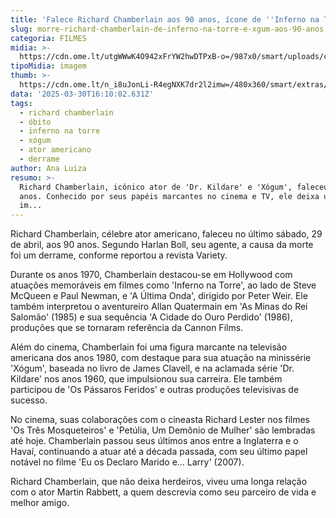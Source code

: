 ```yaml
---
title: 'Falece Richard Chamberlain aos 90 anos, ícone de ''Inferno na Torre'' e ''Xógum'''
slug: morre-richard-chamberlain-de-inferno-na-torre-e-xgum-aos-90-anos
categoria: FILMES
midia: >-
  https://cdn.ome.lt/utgWWwK4O942xFrYW2hwDTPxB-o=/987x0/smart/uploads/conteudo/fotos/aultimaonda.jpg
tipoMidia: imagem
thumb: >-
  https://cdn.ome.lt/n_i8uJonLi-R4egNXK7dr2l2imw=/480x360/smart/extras/conteudos/aultimaonda.jpg
data: '2025-03-30T16:10:02.631Z'
tags:
  - richard chamberlain
  - óbito
  - inferno na torre
  - xógum
  - ator americano
  - derrame
author: Ana Luiza
resumo: >-
  Richard Chamberlain, icônico ator de 'Dr. Kildare' e 'Xógum', faleceu aos 90
  anos. Conhecido por seus papéis marcantes no cinema e TV, ele deixa um legado
  im...
---
```


Richard Chamberlain, célebre ator americano, faleceu no último sábado, 29 de abril, aos 90 anos. Segundo Harlan Boll, seu agente, a causa da morte foi um derrame, conforme reportou a revista Variety.

Durante os anos 1970, Chamberlain destacou-se em Hollywood com atuações memoráveis em filmes como 'Inferno na Torre', ao lado de Steve McQueen e Paul Newman, e 'A Última Onda', dirigido por Peter Weir. Ele também interpretou o aventureiro Allan Quatermain em 'As Minas do Rei Salomão' (1985) e sua sequência 'A Cidade do Ouro Perdido' (1986), produções que se tornaram referência da Cannon Films.

Além do cinema, Chamberlain foi uma figura marcante na televisão americana dos anos 1980, com destaque para sua atuação na minissérie 'Xógum', baseada no livro de James Clavell, e na aclamada série 'Dr. Kildare' nos anos 1960, que impulsionou sua carreira. Ele também participou de 'Os Pássaros Feridos' e outras produções televisivas de sucesso.

No cinema, suas colaborações com o cineasta Richard Lester nos filmes 'Os Três Mosqueteiros' e 'Petúlia, Um Demônio de Mulher' são lembradas até hoje. Chamberlain passou seus últimos anos entre a Inglaterra e o Havaí, continuando a atuar até a década passada, com seu último papel notável no filme 'Eu os Declaro Marido e... Larry' (2007).

Richard Chamberlain, que não deixa herdeiros, viveu uma longa relação com o ator Martin Rabbett, a quem descrevia como seu parceiro de vida e melhor amigo.
